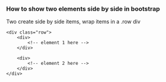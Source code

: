 ### How to show two elements side by side in bootstrap

Two create side by side items, wrap items in a .row div

```
<div class="row">
	<div>
		<!-- element 1 here -->
	</div>

	<div>
		<!-- element 2 here -->
	</div>
</div>
```